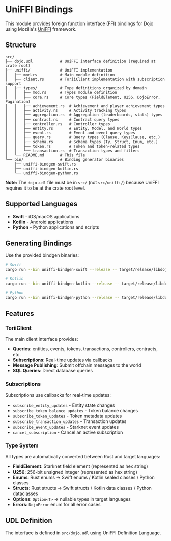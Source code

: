 # UniFFI Bindings

This module provides foreign function interface (FFI) bindings for Dojo using Mozilla's [UniFFI](https://mozilla.github.io/uniffi-rs/) framework.

## Structure

```
src/
├── dojo.udl            # UniFFI interface definition (required at crate root)
├── uniffi/             # UniFFI implementation
│   ├── mod.rs          # Main module definition
│   ├── client.rs       # ToriiClient implementation with subscription support
│   ├── types/          # Type definitions organized by domain
│   │   ├── mod.rs      # Types module definition
│   │   ├── core.rs     # Core types (FieldElement, U256, DojoError, Pagination)
│   │   ├── achievement.rs  # Achievement and player achievement types
│   │   ├── activity.rs     # Activity tracking types
│   │   ├── aggregation.rs  # Aggregation (leaderboards, stats) types
│   │   ├── contract.rs     # Contract query types
│   │   ├── controller.rs   # Controller types
│   │   ├── entity.rs       # Entity, Model, and World types
│   │   ├── event.rs        # Event and event query types
│   │   ├── query.rs        # Query types (Clause, KeysClause, etc.)
│   │   ├── schema.rs       # Schema types (Ty, Struct, Enum, etc.)
│   │   ├── token.rs        # Token and token-related types
│   │   └── transaction.rs  # Transaction types and filters
│   └── README.md       # This file
└── bin/                # Binding generator binaries
    ├── uniffi-bindgen-swift.rs
    ├── uniffi-bindgen-kotlin.rs
    └── uniffi-bindgen-python.rs
```

**Note:** The `dojo.udl` file must be in `src/` (not `src/uniffi/`) because UniFFI requires it to be at the crate root level.

## Supported Languages

- **Swift** - iOS/macOS applications
- **Kotlin** - Android applications  
- **Python** - Python applications and scripts

## Generating Bindings

Use the provided bindgen binaries:

```bash
# Swift
cargo run --bin uniffi-bindgen-swift --release -- target/release/libdojo_c.dylib bindings/swift --swift-sources

# Kotlin  
cargo run --bin uniffi-bindgen-kotlin --release -- target/release/libdojo_c.dylib bindings/kotlin

# Python
cargo run --bin uniffi-bindgen-python --release -- target/release/libdojo_c.dylib bindings/python
```

## Features

### ToriiClient

The main client interface provides:

- **Queries**: entities, events, tokens, transactions, controllers, contracts, etc.
- **Subscriptions**: Real-time updates via callbacks
- **Message Publishing**: Submit offchain messages to the world
- **SQL Queries**: Direct database queries

### Subscriptions

Subscriptions use callbacks for real-time updates:

- `subscribe_entity_updates` - Entity state changes
- `subscribe_token_balance_updates` - Token balance changes
- `subscribe_token_updates` - Token metadata updates
- `subscribe_transaction_updates` - Transaction updates
- `subscribe_event_updates` - Starknet event updates
- `cancel_subscription` - Cancel an active subscription

### Type System

All types are automatically converted between Rust and target languages:

- **FieldElement**: Starknet field element (represented as hex string)
- **U256**: 256-bit unsigned integer (represented as hex string)
- **Enums**: Rust enums → Swift enums / Kotlin sealed classes / Python classes
- **Structs**: Rust structs → Swift structs / Kotlin data classes / Python dataclasses
- **Options**: `Option<T>` → nullable types in target languages
- **Errors**: `DojoError` enum for all error cases

## UDL Definition

The interface is defined in `src/dojo.udl` using UniFFI Definition Language.

